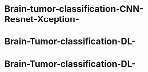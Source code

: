 # Brain-tumor-classification-CNN-Resnet-Xception-
# Brain-Tumor-classification-DL-
# Brain-Tumor-classification-DL-
